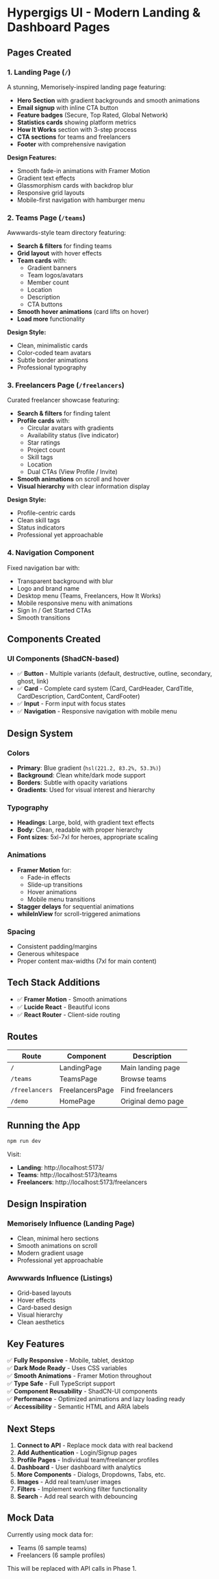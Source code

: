 # Hypergigs UI - Modern Landing & Dashboard Pages

## Pages Created

### 1. **Landing Page** (`/`)
A stunning, Memorisely-inspired landing page featuring:
- **Hero Section** with gradient backgrounds and smooth animations
- **Email signup** with inline CTA button
- **Feature badges** (Secure, Top Rated, Global Network)
- **Statistics cards** showing platform metrics
- **How It Works** section with 3-step process
- **CTA sections** for teams and freelancers
- **Footer** with comprehensive navigation

**Design Features:**
- Smooth fade-in animations with Framer Motion
- Gradient text effects
- Glassmorphism cards with backdrop blur
- Responsive grid layouts
- Mobile-first navigation with hamburger menu

### 2. **Teams Page** (`/teams`)
Awwwards-style team directory featuring:
- **Search & filters** for finding teams
- **Grid layout** with hover effects
- **Team cards** with:
  - Gradient banners
  - Team logos/avatars
  - Member count
  - Location
  - Description
  - CTA buttons
- **Smooth hover animations** (card lifts on hover)
- **Load more** functionality

**Design Style:**
- Clean, minimalistic cards
- Color-coded team avatars
- Subtle border animations
- Professional typography

### 3. **Freelancers Page** (`/freelancers`)
Curated freelancer showcase featuring:
- **Search & filters** for finding talent
- **Profile cards** with:
  - Circular avatars with gradients
  - Availability status (live indicator)
  - Star ratings
  - Project count
  - Skill tags
  - Location
  - Dual CTAs (View Profile / Invite)
- **Smooth animations** on scroll and hover
- **Visual hierarchy** with clear information display

**Design Style:**
- Profile-centric cards
- Clean skill tags
- Status indicators
- Professional yet approachable

### 4. **Navigation Component**
Fixed navigation bar with:
- Transparent background with blur
- Logo and brand name
- Desktop menu (Teams, Freelancers, How It Works)
- Mobile responsive menu with animations
- Sign In / Get Started CTAs
- Smooth transitions

## Components Created

### UI Components (ShadCN-based)
- ✅ **Button** - Multiple variants (default, destructive, outline, secondary, ghost, link)
- ✅ **Card** - Complete card system (Card, CardHeader, CardTitle, CardDescription, CardContent, CardFooter)
- ✅ **Input** - Form input with focus states
- ✅ **Navigation** - Responsive navigation with mobile menu

## Design System

### Colors
- **Primary**: Blue gradient (`hsl(221.2, 83.2%, 53.3%)`)
- **Background**: Clean white/dark mode support
- **Borders**: Subtle with opacity variations
- **Gradients**: Used for visual interest and hierarchy

### Typography
- **Headings**: Large, bold, with gradient text effects
- **Body**: Clean, readable with proper hierarchy
- **Font sizes**: 5xl-7xl for heroes, appropriate scaling

### Animations
- **Framer Motion** for:
  - Fade-in effects
  - Slide-up transitions
  - Hover animations
  - Mobile menu transitions
- **Stagger delays** for sequential animations
- **whileInView** for scroll-triggered animations

### Spacing
- Consistent padding/margins
- Generous whitespace
- Proper content max-widths (7xl for main content)

## Tech Stack Additions
- ✅ **Framer Motion** - Smooth animations
- ✅ **Lucide React** - Beautiful icons
- ✅ **React Router** - Client-side routing

## Routes

| Route | Component | Description |
|-------|-----------|-------------|
| `/` | LandingPage | Main landing page |
| `/teams` | TeamsPage | Browse teams |
| `/freelancers` | FreelancersPage | Find freelancers |
| `/demo` | HomePage | Original demo page |

## Running the App

```bash
npm run dev
```

Visit:
- **Landing**: http://localhost:5173/
- **Teams**: http://localhost:5173/teams
- **Freelancers**: http://localhost:5173/freelancers

## Design Inspiration

### Memorisely Influence (Landing Page)
- Clean, minimal hero sections
- Smooth animations on scroll
- Modern gradient usage
- Professional yet approachable

### Awwwards Influence (Listings)
- Grid-based layouts
- Hover effects
- Card-based design
- Visual hierarchy
- Clean aesthetics

## Key Features

✅ **Fully Responsive** - Mobile, tablet, desktop  
✅ **Dark Mode Ready** - Uses CSS variables  
✅ **Smooth Animations** - Framer Motion throughout  
✅ **Type Safe** - Full TypeScript support  
✅ **Component Reusability** - ShadCN-UI components  
✅ **Performance** - Optimized animations and lazy loading ready  
✅ **Accessibility** - Semantic HTML and ARIA labels  

## Next Steps

1. **Connect to API** - Replace mock data with real backend
2. **Add Authentication** - Login/Signup pages
3. **Profile Pages** - Individual team/freelancer profiles
4. **Dashboard** - User dashboard with analytics
5. **More Components** - Dialogs, Dropdowns, Tabs, etc.
6. **Images** - Add real team/user images
7. **Filters** - Implement working filter functionality
8. **Search** - Add real search with debouncing

## Mock Data

Currently using mock data for:
- Teams (6 sample teams)
- Freelancers (6 sample profiles)

This will be replaced with API calls in Phase 1.
